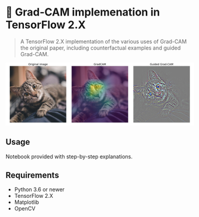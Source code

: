 # 🔭 Grad-CAM implemenation in TensorFlow 2.X
>   A TensorFlow 2.X implementation of the various uses of Grad-CAM the original paper, including counterfactual examples and guided Grad-CAM.

![Example](./data/example.jpg)

## Usage
Notebook provided with step-by-step explanations.

## Requirements
- Python 3.6 or newer
- TensorFlow 2.X
- Matplotlib
- OpenCV